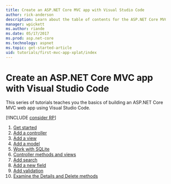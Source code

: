 ```yaml
---
title: Create an ASP.NET Core MVC app with Visual Studio Code
author: rick-anderson
description: Learn about the table of contents for the ASP.NET Core MVC app with Visual Studio Code tutorial.
manager: wpickett
ms.author: riande
ms.date: 05/17/2017
ms.prod: asp.net-core
ms.technology: aspnet
ms.topic: get-started-article
uid: tutorials/first-mvc-app-xplat/index
---
```

# Create an ASP.NET Core MVC app with Visual Studio Code

This series of tutorials teaches you the basics of building an ASP.NET Core MVC web app using Visual Studio Code. 

[!INCLUDE [consider RP](../../includes/razor.md)]

1. [Get started](xref:tutorials/first-mvc-app-xplat/start-mvc)
1. [Add a controller](xref:tutorials/first-mvc-app-xplat/adding-controller)
1. [Add a view](xref:tutorials/first-mvc-app-xplat/adding-view)
1. [Add a model](xref:tutorials/first-mvc-app-xplat/adding-model)
1. [Work with SQLite](xref:tutorials/first-mvc-app-xplat/working-with-sql)
1. [Controller methods and views](xref:tutorials/first-mvc-app-xplat/controller-methods-views)
1. [Add search](xref:tutorials/first-mvc-app-xplat/search)
1. [Add a new field](xref:tutorials/first-mvc-app-xplat/new-field)
1. [Add validation](xref:tutorials/first-mvc-app-xplat/validation)
1. [Examine the Details and Delete methods](xref:tutorials/first-mvc-app/details)
